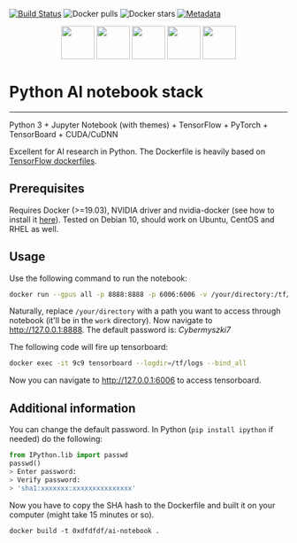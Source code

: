 [![Build Status](https://travis-ci.org/0xdfdfdf/ai-notebook.svg?branch=master)](https://travis-ci.org/0xdfdfdf/ai-notebook)
![Docker pulls](https://img.shields.io/docker/pulls/0xdfdfdf/ai-notebook.svg)
![Docker stars](https://img.shields.io/docker/stars/0xdfdfdf/ai-notebook.svg)
[![Metadata](https://images.microbadger.com/badges/image/0xdfdfdf/ai-notebook.svg)](https://microbadger.com/images/0xdfdfdf/ai-notebook)

<p align="center">
   <img height="60" src="https://upload.wikimedia.org/wikipedia/commons/thumb/c/c3/Python-logo-notext.svg/1024px-Python-logo-notext.svg.png" />
   <img height="60" src="https://samskalicky.files.wordpress.com/2018/08/cudnn-logo.png" />
  <img height="60" src="https://upload.wikimedia.org/wikipedia/commons/thumb/3/38/Jupyter_logo.svg/1200px-Jupyter_logo.svg.png" />
  <img height="60" src="https://devblogs.nvidia.com/wp-content/uploads/2017/04/pytorch-logo-dark.png" />
  <img height="60" src="https://miro.medium.com/max/7752/1*zmMOdVZ_j9vwMcpdD8Uceg.png" />
</p>

# Python AI notebook stack
------------
Python 3 + Jupyter Notebook (with themes) + TensorFlow + PyTorch + TensorBoard + CUDA/CuDNN

Excellent for AI research in Python. The Dockerfile is heavily based on [TensorFlow dockerfiles](https://github.com/tensorflow/tensorflow/tree/master/tensorflow/tools/dockerfiles).

## Prerequisites
Requires Docker (>=19.03), NVIDIA driver and nvidia-docker (see how to install it [here](https://github.com/NVIDIA/nvidia-docker)). Tested on Debian 10, should work on Ubuntu, CentOS and RHEL as well.

## Usage
Use the following command to run the notebook:
```bash
docker run --gpus all -p 8888:8888 -p 6006:6006 -v /your/directory:/tf/work -d 0xdfdfdf/ai-notebook
```
Naturally, replace ```/your/directory``` with a path you want to access through notebook (it'll be in the ```work``` directory).
Now navigate to http://127.0.0.1:8888.
The default password is: *Cybermyszki7*

The following code will fire up tensorboard:
```bash
docker exec -it 9c9 tensorboard --logdir=/tf/logs --bind_all
```
Now you can navigate to http://127.0.0.1:6006 to access tensorboard.

## Additional information
You can change the default password.
In Python (```pip install ipython``` if needed) do the following:
```python
from IPython.lib import passwd
passwd()
> Enter password:
> Verify password:
> 'sha1:xxxxxxx:xxxxxxxxxxxxxxx'
```
Now you have to copy the SHA hash to the Dockerfile and built it on your computer (might take 15 minutes or so).
```
docker build -t 0xdfdfdf/ai-notebook .
```
